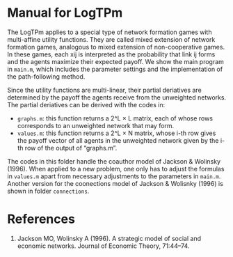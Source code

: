 # Manual for LogTPm
The LogTPm applies to a special type of network formation games with multi-affine
utility functions. They are called mixed extension of network formation games, analogous
to mixed extension of non-cooperative games. In these games, each xij is interpreted as the probability that link ij forms and the agents maximize their expected payoff.
We show the main program in `main.m`, which includes the parameter settings and the
implementation of the path-following method. 

Since the utility functions are multi-linear, their partial deriatives are determined by the payoff the agents receive from the unweighted networks.
The partial deriatives can be derived with the codes in:
- `graphs.m`: this function returns a 2^L × L matrix, each of whose rows corresponds
to an unweighted network that may form.
- `values.m`: this function returns a 2^L × N matrix, whose i-th row gives the payoff
vector of all agents in the unweighted network given by the i-th row of the output
of “graphs.m”.


The codes in this folder handle the coauthor model of Jackson & Wolinsky (1996). When applied to
a new problem, one only has to adjust the formulas in `values.m` apart from necessary
adjustments to the parameters in `main.m`. Another version for the coonections model of Jackson & Wolisnky (1996) is shown in folder `connections`.

# References
1. Jackson MO, Wolinsky A (1996). A strategic model of social and economic networks. Journal of Economic Theory, 71:44–74.
